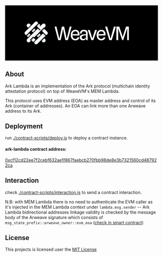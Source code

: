 <p align="center">
  <a href="https://wvm.dev">
    <img src="https://raw.githubusercontent.com/weaveVM/.github/main/profile/bg.png">
  </a>
</p>

## About
Ark Lambda is an implementation of the Ark protocol (multichain identity attestation protocol) on top of WeaveVM's MEM Lambda.

This protocol uses EVM address (EOA) as master address and control of its Ark (container of addresses). An EOA can link more than one Arweave address to its Ark.

## Deployment

run [./contract-scripts/deploy.js](./contract-scripts/deploy.js) to deploy a contract instance.

#### ark-lambda contract address: 

[0xcf12cd22ee7f2cebf632ae1f867faebcb270fbb98de8e3b7321560cd487922ca](https://lambda.pink/state/0xcf12cd22ee7f2cebf632ae1f867faebcb270fbb98de8e3b7321560cd487922ca)

## Interaction

check [./contract-scripts/interaction.js](./contract-scripts/interaction.js) to send a contract interaction.

N.B: with MEM Lambda there is no need to authenticate the EVM caller as it's injected in the MEM Lambda context under `lambda.msg.sender` -- Ark Lambda bidirectional addresses linkage validity is checked by the message body of the Arweave signature which consists of `msg_state_prefix::arweave_owner::evm_eoa` ([check in smart contract](./contract/ark.js#59))

## License
This projects is licensed user the [MIT License](./LICENSE)
